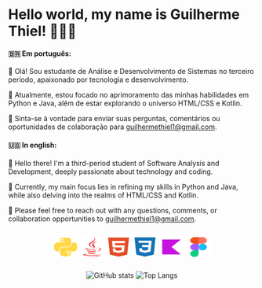 # Hello world, my name is Guilherme Thiel! 🙋🏻‍♂️

#### 🇧🇷 Em português:

📖 Olá! Sou estudante de Análise e Desenvolvimento de Sistemas no terceiro período, apaixonado por tecnologia e desenvolvimento.

💼 Atualmente, estou focado no aprimoramento das minhas habilidades em Python e Java, além de estar explorando o universo HTML/CSS e Kotlin. 

📧 Sinta-se à vontade para enviar suas perguntas, comentários ou oportunidades de colaboração para guilhermethiel1@gmail.com.

#### 🇺🇸 In english:

📖 Hello there! I'm a third-period student of Software Analysis and Development, deeply passionate about technology and coding. 

💼 Currently, my main focus lies in refining my skills in Python and Java, while also delving into the realms of HTML/CSS and Kotlin.

📧 Please feel free to reach out with any questions, comments, or collaboration opportunities to guilhermethiel1@gmail.com. 

## 

<div align="center">
  <div style="display: inline_block">
    <img align="center" alt="python" height="40" width="50" src="https://raw.githubusercontent.com/devicons/devicon/master/icons/python/python-plain.svg">
    <img align="center" alt="java" height="40" width="50" src="https://raw.githubusercontent.com/devicons/devicon/master/icons/java/java-plain.svg">
    <img align="center" alt="HTML" height="40" width="50" src="https://raw.githubusercontent.com/devicons/devicon/master/icons/html5/html5-plain.svg">
    <img align="center" alt="CSS" height="40" width="50" src="https://raw.githubusercontent.com/devicons/devicon/master/icons/css3/css3-plain.svg">
    <img align="center" alt="kotlin" height="40" width="50" src="https://raw.githubusercontent.com/devicons/devicon/master/icons/kotlin/kotlin-plain.svg">
    <img align="center" alt="figma" height="40" width="50" src="https://raw.githubusercontent.com/devicons/devicon/master/icons/figma/figma-original.svg">
  </div>
</div>

##

<div align="center">
  <img src="https://github-readme-stats.vercel.app/api?username=ThielG&theme=tokyonight&show_icons=true" alt="GitHub stats" />
  <img src="https://github-readme-stats.vercel.app/api/top-langs/?username=ThielG&theme=tokyonight&layout=donut" alt="Top Langs" />
</div>
